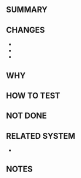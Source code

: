 ## SUMMARY
<!-- Brief overview of what this PR does -->


## CHANGES
<!-- Bullet points of what was added/removed/modified -->
- 
- 
- 

## WHY
<!-- Why these changes were made / what they support -->


## HOW TO TEST
<!-- Steps for teammates to test and verify -->


## NOT DONE
<!-- Mention anything still incomplete or WIP -->


## RELATED SYSTEM
<!-- Optional: system this PR relates to (e.g., UI, comabt, audio, input) -->
- 


## NOTES
<!-- Any extra info that might help reviewers -->

